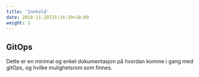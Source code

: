 ```yaml
---
title: 'Innhold'
date: 2018-11-28T15:14:39+10:00
weight: 1
---
```


## GitOps

Dette er en minimal og enkel dokumentasjon på hvordan komme i gang med gitOps, og hvilke mulighetsrom som finnes.
